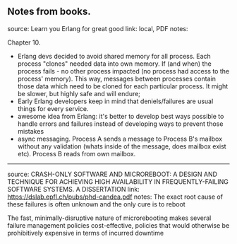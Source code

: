 ## Notes from books.

source: Learn you Erlang for great good
link: local, PDF
notes:

Chapter 10.
- Erlang devs decided to avoid shared memory for all process. Each process "clones" needed data into own memory. If (and when) the process fails - no other process impacted (no process had access to the process' memory). This way, messages between processes contain those data which need to be cloned for each particular process.
It might be slower, but highly safe and will endure;
- Early Erlang developers keep in mind that deniels/failures are usual things for every service.
- awesome idea from Erlang: it's better to develop best ways possible to handle errors and failures instead of developing ways to prevent those mistakes
- async messaging. Process A sends a message to Process B's mailbox without any validation (whats inside of the message, does mailbox exist etc). Process B reads from own mailbox. 




---

source: CRASH-ONLY SOFTWARE AND MICROREBOOT: A DESIGN AND TECHNIQUE FOR ACHIEVING HIGH AVAILABILITY IN FREQUENTLY-FAILING SOFTWARE SYSTEMS. A DISSERTATION
link: https://dslab.epfl.ch/pubs/phd-candea.pdf
notes:
The exact root cause of these failures is often unknown and the only cure is to reboot

The fast, minimally-disruptive nature of microrebooting makes several failure management policies cost-effective, policies that would otherwise be prohibitively expensive in terms of incurred downtime

